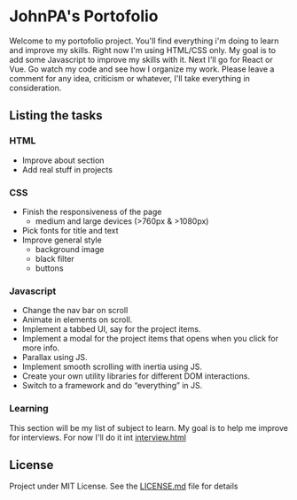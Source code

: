 # JohnPA's Portofolio
Welcome to my portofolio project. You'll find everything i'm doing to learn and improve my skills. Right now I'm using HTML/CSS only. My goal is to add some Javascript to improve my skills with it. Next I'll go for React or Vue.
Go watch my code and see how I organize my work.
Please leave a comment for any idea, criticism or whatever, I'll take everything in consideration.

## Listing the tasks

### HTML
*   Improve about section
*   Add real stuff in projects
### CSS
*   Finish the responsiveness of the page
    * medium and large devices (>760px & >1080px)
*   Pick fonts for title and text
*   Improve general style
    * background image
    * black filter
    * buttons
### Javascript
* Change the nav bar on scroll
* Animate in elements on scroll.
* Implement a tabbed UI, say for the project items.
* Implement a modal for the project items that opens when you click for more info.
* Parallax using JS.
* Implement smooth scrolling with inertia using JS.
* Create your own utility libraries for different DOM interactions.
* Switch to a framework and do “everything” in JS.

### Learning
This section will be my list of subject to learn. My goal is to help me improve for interviews.
For now I'll do it int [interview.html](interview.html)

## License

Project under MIT License. See the [LICENSE.md](LICENSE.md) file for details



